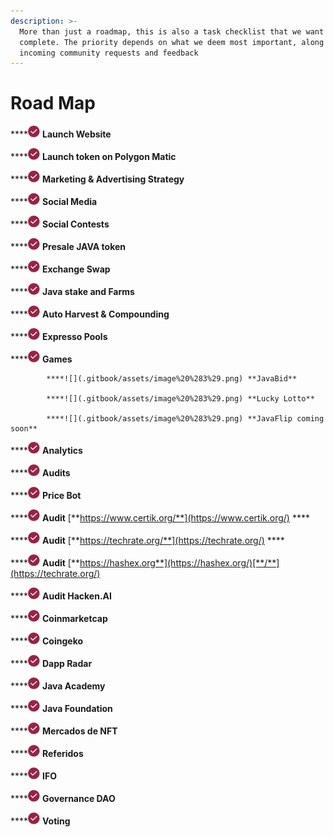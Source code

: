 ```yaml
---
description: >-
  More than just a roadmap, this is also a task checklist that we want to
  complete. The priority depends on what we deem most important, along with
  incoming community requests and feedback
---
```


# Road Map



\*\*\*\*![](.gitbook/assets/image%20%283%29.png) **Launch Website** 

\*\*\*\*![](.gitbook/assets/image%20%283%29.png) **Launch token on Polygon Matic**

\*\*\*\*![](.gitbook/assets/image%20%283%29.png) **Marketing & Advertising Strategy**

\*\*\*\*![](.gitbook/assets/image%20%283%29.png) **Social Media**

\*\*\*\*![](.gitbook/assets/image%20%283%29.png) **Social Contests** 

\*\*\*\*![](.gitbook/assets/image%20%283%29.png) **Presale JAVA token** 

\*\*\*\*![](.gitbook/assets/image%20%283%29.png) **Exchange Swap**

\*\*\*\*![](.gitbook/assets/image%20%283%29.png) **Java stake and Farms**

\*\*\*\*![](.gitbook/assets/image%20%283%29.png) **Auto Harvest & Compounding** 

\*\*\*\*![](.gitbook/assets/image%20%283%29.png) **Expresso Pools**

\*\*\*\*![](.gitbook/assets/image%20%283%29.png) **Games**

            ****![](.gitbook/assets/image%20%283%29.png) **JavaBid**

            ****![](.gitbook/assets/image%20%283%29.png) **Lucky Lotto** 

            ****![](.gitbook/assets/image%20%283%29.png) **JavaFlip coming soon**

\*\*\*\*![](.gitbook/assets/image%20%283%29.png) **Analytics** 

\*\*\*\*![](.gitbook/assets/image%20%283%29.png) **Audits**

\*\*\*\*![](.gitbook/assets/image%20%283%29.png) **Price Bot**

\*\*\*\*![](.gitbook/assets/image%20%283%29.png) **Audit** [**https://www.certik.org/**](https://www.certik.org/) ****

\*\*\*\*![](.gitbook/assets/image%20%283%29.png) **Audit**  [**https://techrate.org/**](https://techrate.org/)  ****

\*\*\*\*![](.gitbook/assets/image%20%283%29.png) **Audit**  [**https://hashex.org**](https://hashex.org/)[**/**](https://techrate.org/)

\*\*\*\*![](.gitbook/assets/image%20%283%29.png) **Audit Hacken.AI**

\*\*\*\*![](.gitbook/assets/image%20%283%29.png) **Coinmarketcap**

\*\*\*\*![](.gitbook/assets/image%20%283%29.png) **Coingeko**

\*\*\*\*![](.gitbook/assets/image%20%283%29.png) **Dapp Radar**

\*\*\*\*![](.gitbook/assets/image%20%283%29.png) **Java Academy**

\*\*\*\*![](.gitbook/assets/image%20%283%29.png) **Java Foundation** 

\*\*\*\*![](.gitbook/assets/image%20%283%29.png) **Mercados de NFT**

\*\*\*\*![](.gitbook/assets/image%20%283%29.png) **Referidos**

\*\*\*\*![](.gitbook/assets/image%20%283%29.png) **IFO**                   

\*\*\*\*![](.gitbook/assets/image%20%283%29.png) **Governance DAO**                      

\*\*\*\*![](.gitbook/assets/image%20%283%29.png) **Voting**

